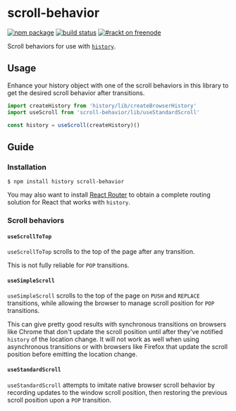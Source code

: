 # scroll-behavior 

[![npm package](https://img.shields.io/npm/v/scroll-behavior.svg?style=flat-square)](https://www.npmjs.org/package/scroll-behavior)
[![build status](https://img.shields.io/travis/rackt/scroll-behavior/master.svg?style=flat-square)](https://travis-ci.org/rackt/scroll-behavior)
[![#rackt on freenode](https://img.shields.io/badge/irc-rackt_on_freenode-61DAFB.svg?style=flat-square)](https://webchat.freenode.net/)

Scroll behaviors for use with [`history`](https://github.com/rackt/history).

## Usage

Enhance your history object with one of the scroll behaviors in this library to get the desired scroll behavior after transitions.

```js
import createHistory from 'history/lib/createBrowserHistory'
import useScroll from 'scroll-behavior/lib/useStandardScroll'

const history = useScroll(createHistory)()
```

## Guide

### Installation

```
$ npm install history scroll-behavior
```

You may also want to install [React Router](https://github.com/rackt/react-router) to obtain a complete routing solution for React that works with `history`. 

### Scroll behaviors

#### `useScrollToTop`

`useScrollToTop` scrolls to the top of the page after any transition.

This is not fully reliable for `POP` transitions.

#### `useSimpleScroll`

`useSimpleScroll` scrolls to the top of the page on `PUSH` and `REPLACE` transitions, while allowing the browser to manage scroll position for `POP` transitions.

This can give pretty good results with synchronous transitions on browsers like Chrome that don't update the scroll position until after they've notified `history` of the location change. It will not work as well when using asynchronous transitions or with browsers like Firefox that update the scroll position before emitting the location change.

#### `useStandardScroll`

`useStandardScroll` attempts to imitate native browser scroll behavior by recording updates to the window scroll position, then restoring the previous scroll position upon a `POP` transition.

